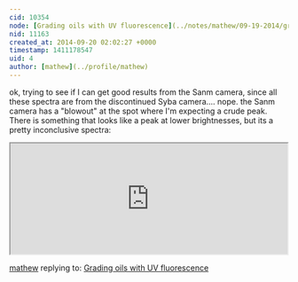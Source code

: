 ```yaml
---
cid: 10354
node: [Grading oils with UV fluorescence](../notes/mathew/09-19-2014/grading-oils-with-uv-fluorescence)
nid: 11163
created_at: 2014-09-20 02:02:27 +0000
timestamp: 1411178547
uid: 4
author: [mathew](../profile/mathew)
---
```


ok, trying to see if I can get good results from the Sanm camera, since all these spectra are from the discontinued Syba camera.... nope.
the Sanm camera has a "blowout" at the spot where I'm expecting a crude peak.  There is something that looks like a peak at lower brightnesses, but its a pretty inconclusive spectra:

<iframe width='500px' height='200px' border='0' src='https://spectralworkbench.org/sets/embed/1464'></iframe>

[mathew](../profile/mathew) replying to: [Grading oils with UV fluorescence](../notes/mathew/09-19-2014/grading-oils-with-uv-fluorescence)

